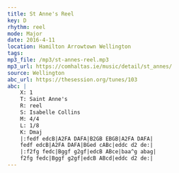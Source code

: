 ```yaml
---
title: St Anne's Reel
key: D
rhythm: reel
mode: Major
date: 2016-4-11
location: Hamilton Arrowtown Wellington
tags:
mp3_file: /mp3/st-annes-reel.mp3
mp3_url: https://comhaltas.ie/music/detail/st_annes/ 
source: Wellington
abc_url: https://thesession.org/tunes/103
abc: |
    X: 1
    T: Saint Anne's
    R: reel
    S: Isabelle Collins
    M: 4/4
    L: 1/8
    K: Dmaj
    |:fedf edcB|A2FA DAFA|B2GB EBGB|A2FA DAFA|
    fedf edcB|A2FA DAFA|BGed cABc|eddc d2 de:|
    |:f2fg fedc|Bggf g2gf|edcB ABce|baa^g abag|
    f2fg fedc|Bggf g2gf|edcB ABcd|eddc d2 de:| 
---
```


